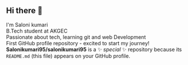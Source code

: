## Hi there 👋
I'm Saloni kumari
<br/>
B.Tech student at AKGEC
<br/>
Passionate about tech, learning git and web Development
<br/>
First GitHub profile repository - excited to start my journey!
**Salonikumari95/salonikumari95** is a ✨ _special_ ✨ repository because its `README.md` (this file) appears on your GitHub profile.

